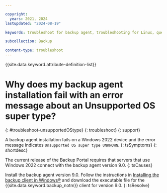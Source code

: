 ```yaml
---

copyright:
  years: 2021, 2024
lastupdated: "2024-08-19"

keywords: troubleshoot for backup agent, troubleshooting for Linux, question about backup agent, troubleshooting backup, backup auth error, server0, Server0.Password, PARS-E-05152

subcollection: Backup

content-type: troubleshoot
---
```


{{site.data.keyword.attribute-definition-list}}

# Why does my backup agent installation fail with an error message about an Unsupported OS super type?
{: #troubleshoot-unsupportedOStype}
{: troubleshoot}
{: support}

A backup agent installation fails on a Windows 2022 device and the error message indicates `Unsupported OS super type UNKNOWN`.
{: tsSymptoms}
{: shortdesc}

The current release of the Backup Portal requires that servers that use Windows 2022 connect with the backup agent version 9.0.
{: tsCauses}

Install the backup agent version 9.0. Follow the instructions in [Installing the backup client in Windows&reg;](/docs/Backup?topic=Backup-InstallinWindows) and download the executable file for the {{site.data.keyword.backup_notm}} client for version 9.0.
{: tsResolve}
